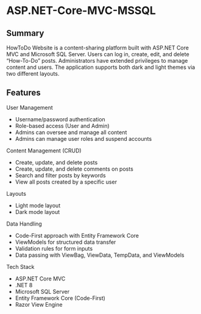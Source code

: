 # ASP.NET-Core-MVC-MSSQL

## Summary
HowToDo Website is a content-sharing platform built with ASP.NET Core MVC and Microsoft SQL Server.
Users can log in, create, edit, and delete “How-To-Do” posts. Administrators have extended privileges to manage content and users. The application supports both dark and light themes via two different layouts.

## Features
User Management
- Username/password authentication
- Role-based access (User and Admin)
- Admins can oversee and manage all content
- Admins can manage user roles and suspend accounts

Content Management (CRUD)
- Create, update, and delete posts
- Create, update, and delete comments on posts
- Search and filter posts by keywords
- View all posts created by a specific user

Layouts
- Light mode layout
- Dark mode layout

Data Handling
- Code-First approach with Entity Framework Core
- ViewModels for structured data transfer
- Validation rules for form inputs
- Data passing with ViewBag, ViewData, TempData, and ViewModels

Tech Stack
- ASP.NET Core MVC
- .NET 8
- Microsoft SQL Server
- Entity Framework Core (Code-First)
- Razor View Engine
